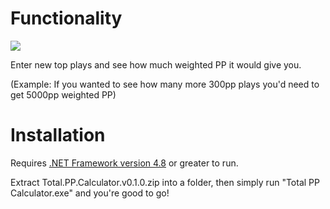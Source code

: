 # Functionality
![](https://i.imgur.com/yEJkTD9.png)

Enter new top plays and see how much weighted PP it would give you.

(Example: If you wanted to see how many more 300pp plays you'd need to get 5000pp weighted PP)

# Installation

Requires [.NET Framework version 4.8](https://dotnet.microsoft.com/en-us/download/dotnet-framework/thank-you/net48-web-installer) or greater to run.

Extract Total.PP.Calculator.v0.1.0.zip into a folder, then simply run "Total PP Calculator.exe" and you're good to go!
